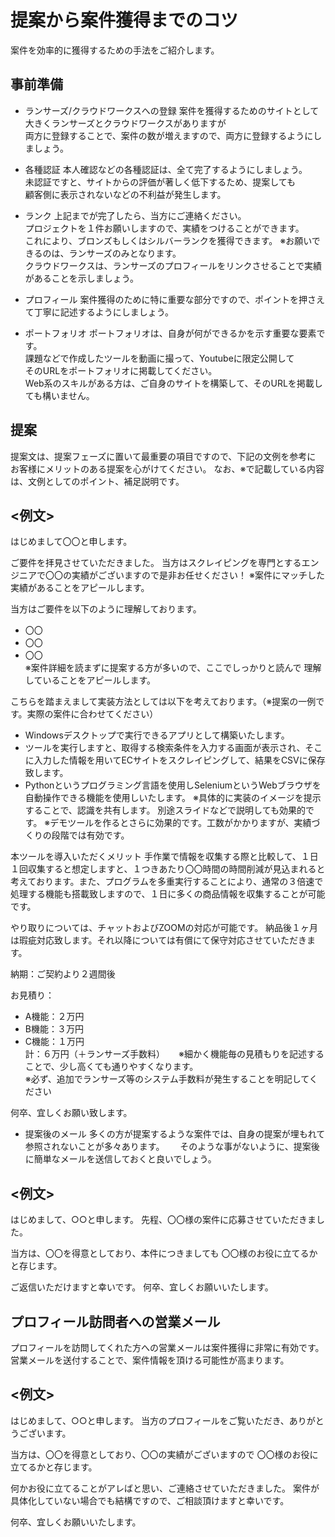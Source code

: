 # 提案から案件獲得までのコツ
案件を効率的に獲得するための手法をご紹介します。

## 事前準備
- ランサーズ/クラウドワークスへの登録
案件を獲得するためのサイトとして大きくランサーズとクラウドワークスがありますが  
両方に登録することで、案件の数が増えますので、両方に登録するようにしましょう。

- 各種認証
本人確認などの各種認証は、全て完了するようにしましょう。  
未認証ですと、サイトからの評価が著しく低下するため、提案しても  
顧客側に表示されないなどの不利益が発生します。

- ランク
上記までが完了したら、当方にご連絡ください。  
プロジェクトを１件お願いしますので、実績をつけることができます。  
これにより、ブロンズもしくはシルバーランクを獲得できます。
※お願いできるのは、ランサーズのみとなります。  
クラウドワークスは、ランサーズのプロフィールをリンクさせることで実績があることを示しましょう。  

- プロフィール
案件獲得のために特に重要な部分ですので、ポイントを押さえて丁寧に記述するようにしましょう。  

- ポートフォリオ
ポートフォリオは、自身が何ができるかを示す重要な要素です。  
課題などで作成したツールを動画に撮って、Youtubeに限定公開して  
そのURLをポートフォリオに掲載してください。  
Web系のスキルがある方は、ご自身のサイトを構築して、そのURLを掲載しても構いません。  

## 提案
提案文は、提案フェーズに置いて最重要の項目ですので、下記の文例を参考に
お客様にメリットのある提案を心がけてください。
なお、※で記載している内容は、文例としてのポイント、補足説明です。

<例文>
---------------------------------------------
はじめまして〇〇と申します。

ご要件を拝見させていただきました。
当方はスクレイピングを専門とするエンジニアで〇〇の実績がございますので是非お任せください！
※案件にマッチした実績があることをアピールします。

当方はご要件を以下のように理解しております。
- 〇〇  
- 〇〇  
- 〇〇  
※案件詳細を読まずに提案する方が多いので、ここでしっかりと読んで
理解していることをアピールします。

こちらを踏まえまして実装方法としては以下を考えております。（※提案の一例です。実際の案件に合わせてください）
- Windowsデスクトップで実行できるアプリとして構築いたします。
- ツールを実行しますと、取得する検索条件を入力する画面が表示され、そこに入力した情報を用いてECサイトをスクレイピングして、結果をCSVに保存致します。
- Pythonというプログラミング言語を使用しSeleniumというWebブラウザを自動操作できる機能を使用しいたします。
※具体的に実装のイメージを提示することで、認識を共有します。
別途スライドなどで説明しても効果的です。
※デモツールを作るとさらに効果的です。工数がかかりますが、実績づくりの段階では有効です。

本ツールを導入いただくメリット
手作業で情報を収集する際と比較して、１日１回収集すると想定しますと、１つきあたり〇〇時間の時間削減が見込まれると考えております。また、プログラムを多重実行することにより、通常の３倍速で処理する機能も搭載致しますので、１日に多くの商品情報を収集することが可能です。

やり取りについては、チャットおよびZOOMの対応が可能です。
納品後１ヶ月は瑕疵対応致します。それ以降については有償にて保守対応させていただきます。

納期：ご契約より２週間後

お見積り：  
- A機能：２万円
- B機能：３万円
- C機能：１万円  
計：６万円（＋ランサーズ手数料）    　
※細かく機能毎の見積もりを記述することで、少し高くても通りやすくなります。  
※必ず、追加でランサーズ等のシステム手数料が発生することを明記してください  

何卒、宜しくお願い致します。

- 提案後のメール
多くの方が提案するような案件では、自身の提案が埋もれて参照されないことが多々あります。　　
そのような事がないように、提案後に簡単なメールを送信しておくと良いでしょう。  

<例文>
---------------------
はじめまして、○○と申します。
先程、〇〇様の案件に応募させていただきました。

当方は、〇〇を得意としており、本件につきましても
〇〇様のお役に立てるかと存じます。

ご返信いただけますと幸いです。
何卒、宜しくお願いいたします。


## プロフィール訪問者への営業メール
プロフィールを訪問してくれた方への営業メールは案件獲得に非常に有効です。
営業メールを送付することで、案件情報を頂ける可能性が高まります。

<例文>
---------------------
はじめまして、○○と申します。
当方のプロフィールをご覧いただき、ありがとうございます。

当方は、〇〇を得意としており、〇〇の実績がございますので
〇〇様のお役に立てるかと存じます。

何かお役に立てることがアレばと思い、ご連絡させていただきました。
案件が具体化していない場合でも結構ですので、ご相談頂けますと幸いです。

何卒、宜しくお願いいたします。
